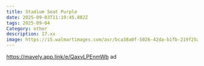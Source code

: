 ```yaml
---
title: Stadium Seat Purple
date: 2025-09-03T11:19:45.882Z
tags: 2025-09-04
Category: other
description: 17.xx
image: https://i5.walmartimages.com/asr/bca38a0f-5026-42da-b1fb-219f25aa6c74.740fab257a736137a6f04f56b2c09a9d.jpeg?odnHeight=2000&odnWidth=2000&odnBg=FFFFFF
---
```

https://mavely.app.link/e/QaxvLPEnmWb     ad